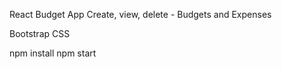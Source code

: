 React Budget App
 Create, view, delete - Budgets and Expenses
 
 Bootstrap CSS
 
 
 npm install
 npm start
 
